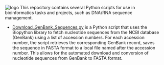 ![logo](https://github.com/WilliamFernandoC-P/General/blob/main/Images/Python_Scripts.png)
This repository contains several Python scripts for use in bioinformatics tasks and projects, such as DNA/RNA sequence management.

* [Download_GenBank_Sequences.py](https://github.com/WilliamFernandoC-P/Python_Scripts/blob/main/Download_GenBank_Sequences.py) is a Python script that uses the Biopython library to fetch nucleotide sequences from the NCBI database (GenBank) using a list of accession numbers. For each accession number, the script retrieves the corresponding GenBank record, saves the sequence in FASTA format to a local file named after the accession number. This allows for the automated download and conversion of nucleotide sequences from GenBank to FASTA format.
